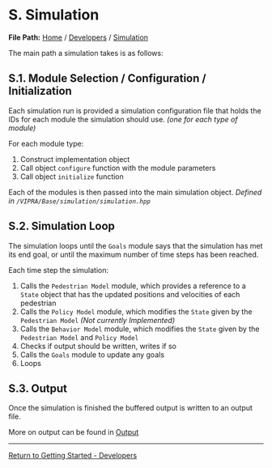 # S. Simulation

**File Path:** [Home](../MainPage.md) / [Developers](Developers.md) / [Simulation](Simulation.md)

The main path a simulation takes is as follows:

## S.1. Module Selection / Configuration / Initialization

Each simulation run is provided a simulation configuration file that holds the IDs for each module the simulation should use. *(one for each type of module)*

For each module type:
1. Construct implementation object
2. Call object `configure` function with the module parameters
3. Call object `initialize` function

Each of the modules is then passed into the main simulation object. *Defined in `/VIPRA/Base/simulation/simulation.hpp`*

## S.2. Simulation Loop

The simulation loops until the `Goals` module says that the simulation has met its end goal, or until the maximum number of time steps has been reached.

Each time step the simulation:

1. Calls the `Pedestrian Model` module, which provides a reference to a `State` object that has the updated positions and velocities of each pedestrian
2. Calls the `Policy Model` module, which modifies the `State` given by the `Pedestrian Model` *(Not currently Implemented)*
3. Calls the `Behavior Model` module, which modifies the `State` given by the `Pedestrian Model` and `Policy Model`
4. Checks if output should be written, writes if so
5. Calls the `Goals` module to update any goals
6. Loops

## S.3. Output

Once the simulation is finished the buffered output is written to an output file.

More on output can be found in [Output](Output.md)

---

[Return to Getting Started - Developers](Developers.md)